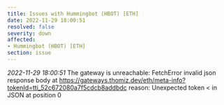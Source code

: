 ```yaml
---
title: Issues with Hummingbot (HBOT) [ETH]
date: 2022-11-29 18:00:51
resolved: false
severity: down
affected:
- Hummingbot (HBOT) [ETH]
section: issue
---
```


*2022-11-29 18:00:51* The gateway is unreachable: FetchError invalid json response body at https://gateways.thomiz.dev/eth/meta-info?tokenId=tti_52c672080a7f5cdcb8addbdc reason: Unexpected token < in JSON at position 0